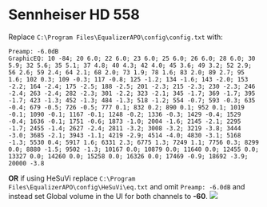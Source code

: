 # Sennheiser HD 558
Replace `C:\Program Files\EqualizerAPO\config\config.txt` with:
```
Preamp: -6.0dB
GraphicEQ: 10 -84; 20 6.0; 22 6.0; 23 6.0; 25 6.0; 26 6.0; 28 6.0; 30 5.9; 32 5.6; 35 5.1; 37 4.8; 40 4.3; 42 4.0; 45 3.6; 49 3.2; 52 2.9; 56 2.6; 59 2.4; 64 2.1; 68 2.0; 73 1.9; 78 1.6; 83 2.0; 89 2.7; 95 1.6; 102 0.3; 109 -0.3; 117 -0.8; 125 -1.2; 134 -1.6; 143 -2.0; 153 -2.2; 164 -2.4; 175 -2.5; 188 -2.5; 201 -2.3; 215 -2.3; 230 -2.3; 246 -2.4; 263 -2.4; 282 -2.3; 301 -2.2; 323 -2.1; 345 -1.7; 369 -1.7; 395 -1.7; 423 -1.3; 452 -1.3; 484 -1.3; 518 -1.2; 554 -0.7; 593 -0.3; 635 -0.4; 679 -0.5; 726 -0.5; 777 0.1; 832 0.2; 890 0.1; 952 0.1; 1019 -0.1; 1090 -0.1; 1167 -0.1; 1248 -0.2; 1336 -0.3; 1429 -0.4; 1529 -0.4; 1636 -0.1; 1751 -0.6; 1873 -1.0; 2004 -1.6; 2145 -2.1; 2295 -1.7; 2455 -1.4; 2627 -2.4; 2811 -3.2; 3008 -3.2; 3219 -3.8; 3444 -3.0; 3685 -2.1; 3943 -1.1; 4219 -2.9; 4514 -4.0; 4830 -3.1; 5168 -1.3; 5530 0.4; 5917 1.6; 6331 2.3; 6775 1.3; 7249 1.1; 7756 0.3; 8299 0.0; 8880 -1.5; 9502 -1.3; 10167 0.0; 10879 0.0; 11640 0.0; 12455 0.0; 13327 0.0; 14260 0.0; 15258 0.0; 16326 0.0; 17469 -0.9; 18692 -3.9; 20000 -3.8
```
**OR** if using HeSuVi replace `C:\Program Files\EqualizerAPO\config\HeSuVi\eq.txt` and omit `Preamp: -6.0dB` and instead set Global volume in the UI for both channels to **-60**.
![](https://raw.githubusercontent.com/jaakkopasanen/AutoEq/master/results/SBAF-Serious/headphoncecom/onear/Sennheiser%20HD%20558/Sennheiser%20HD%20558.png)